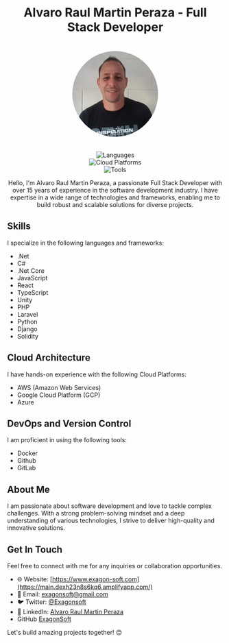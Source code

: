 <div style="display: flex; flex-direction: column; justify-content: center; align-items: center">
<h1 align="center">Alvaro Raul Martin Peraza - Full Stack Developer</h1>
<img src="src/assets/pictures/formal-image.png" alt="Me" style="border-radius: 50%; width: 200px; height: 200px; margin: 20px 0; align:center"/>
</div>

<p align="center">
  <img src="https://img.shields.io/badge/Languages-.Net%20%7C%20C%23%20%7C%20.Net%20Core%20%7C%20JavaScript%20%7C%20React%20%7C%20TypeScript%20%7C%20Unity%20%7C%20PHP%20%7C%20Laravel%20%7C%20Python%20%7C%20Django%20%7C%20Solidity-blueviolet" alt="Languages"> <br>
  <img src="https://img.shields.io/badge/Cloud-AWS%20%7C%20Google%20Cloud%20%7C%20Azure-orange" alt="Cloud Platforms"> <br>
  <img src="https://img.shields.io/badge/Tools-Docker%20%7C%20Github%20%7C%20GitLab-blue" alt="Tools">
</p>

<p align="center">
  Hello, I'm Alvaro Raul Martin Peraza, a passionate Full Stack Developer with over 15 years of experience in the software development industry. I have expertise in a wide range of technologies and frameworks, enabling me to build robust and scalable solutions for diverse projects.
</p>

## Skills

I specialize in the following languages and frameworks:

- .Net
- C#
- .Net Core
- JavaScript
- React
- TypeScript
- Unity
- PHP
- Laravel
- Python
- Django
- Solidity

## Cloud Architecture

I have hands-on experience with the following Cloud Platforms:

- AWS (Amazon Web Services)
- Google Cloud Platform (GCP)
- Azure

## DevOps and Version Control

I am proficient in using the following tools:

- Docker
- Github
- GitLab

## About Me

I am passionate about software development and love to tackle complex challenges. With a strong problem-solving mindset and a deep understanding of various technologies, I strive to deliver high-quality and innovative solutions.

## Get In Touch

Feel free to connect with me for any inquiries or collaboration opportunities.

- 🌐 Website: [https://www.exagon-soft.com](https://main.dexh23n8s6kq6.amplifyapp.com/)
- 📧 Email: exagonsoft@gmail.com
- 🐦 Twitter: [@Exagonsoft](https://twitter.com/Exagonsoft)
- 📘 LinkedIn: [Alvaro Raul Martin Peraza](https://www.linkedin.com/in/msc-alvaro-raul-martin-peraza-165114210/)
- GitHub [ExagonSoft](https://github.com/exagonsoft)

Let's build amazing projects together! 😊
